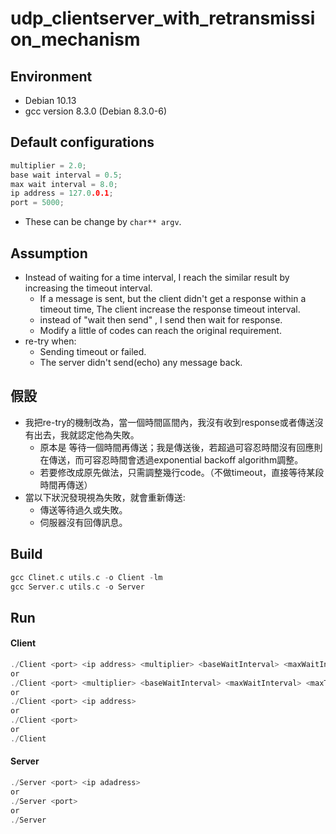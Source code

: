 # udp_clientserver_with_retransmission_mechanism

## Environment
- Debian 10.13
- gcc version 8.3.0 (Debian 8.3.0-6)

## Default configurations
```c
multiplier = 2.0;
base wait interval = 0.5;
max wait interval = 8.0;
ip address = 127.0.0.1;
port = 5000;
```
- These can be change by ```char** argv```.

## Assumption
- Instead of waiting for a time interval, I reach the similar result by increasing the timeout interval.
  - If a message is sent, but the client didn't get a response within a timeout time, The client increase the response timeout interval.
  - instead of "wait then send" , I send then wait for response.
  - Modify a little of codes can reach the original requirement.
- re-try when:
  - Sending timeout or failed.
  - The server didn't send(echo) any message back.

## 假設
- 我把re-try的機制改為，當一個時間區間內，我沒有收到response或者傳送沒有出去，我就認定他為失敗。
  - 原本是 等待一個時間再傳送；我是傳送後，若超過可容忍時間沒有回應則在傳送，而可容忍時間會透過exponential backoff algorithm調整。
  - 若要修改成原先做法，只需調整幾行code。（不做timeout，直接等待某段時間再傳送）
- 當以下狀況發現視為失敗，就會重新傳送:
  - 傳送等待過久或失敗。
  - 伺服器沒有回傳訊息。

## Build
```c
gcc Clinet.c utils.c -o Client -lm
gcc Server.c utils.c -o Server
```

## Run
#### Client
```c
./Client <port> <ip address> <multiplier> <baseWaitInterval> <maxWaitInterval> <maxTry>
or
./Client <port> <multiplier> <baseWaitInterval> <maxWaitInterval> <maxTry>
or
./Client <port> <ip address>
or
./Client <port> 
or
./Client 
```

#### Server
```c
./Server <port> <ip adadress>
or
./Server <port>
or
./Server
```





